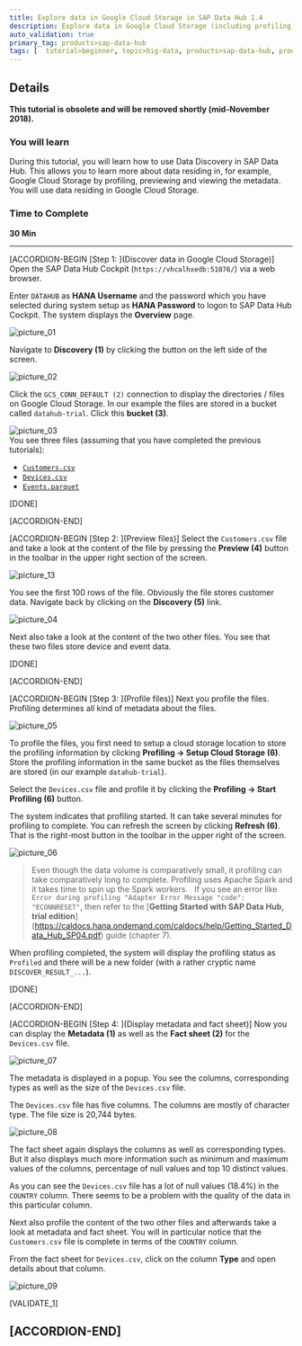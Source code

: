 ```yaml
---
title: Explore data in Google Cloud Storage in SAP Data Hub 1.4
description: Explore data in Google Cloud Storage (including profiling) by using SAP Data Hub, trial edition.
auto_validation: true
primary_tag: products>sap-data-hub
tags: [  tutorial>beginner, topic>big-data, products>sap-data-hub, products>sap-vora ]
---
```


## Details
**This tutorial is obsolete and will be removed shortly (mid-November 2018).**
### You will learn  
During this tutorial, you will learn how to use Data Discovery in SAP Data Hub. This allows you to learn more about data residing in, for example, Google Cloud Storage by profiling, previewing and viewing the metadata. You will use data residing in Google Cloud Storage.

### Time to Complete
**30 Min**

---

[ACCORDION-BEGIN [Step 1: ](Discover data in Google Cloud Storage)]
Open the SAP Data Hub Cockpit (`https://vhcalhxedb:51076/`) via a web browser.

Enter `DATAHUB` as **HANA Username** and the password which you have selected during system setup as **HANA Password** to logon to SAP Data Hub Cockpit. The system displays the **Overview** page.

![picture_01](./datahub-trial-discovery-part01_01.png)  

Navigate to **Discovery (1)** by clicking the button on the left side of the screen.

![picture_02](./datahub-trial-discovery-part01_02.png)  

Click the `GCS_CONN_DEFAULT (2)` connection to display the directories / files on Google Cloud Storage. In our example the files are stored in a bucket called `datahub-trial`. Click this **bucket (3)**.

![picture_03](./datahub-trial-discovery-part01_03.png)  
You see three files (assuming that you have completed the previous tutorials):

- [`Customers.csv`](https://raw.githubusercontent.com/SAPDocuments/Tutorials/master/tutorials/datahub-trial-setup/Customers.csv)
- [`Devices.csv`](https://raw.githubusercontent.com/SAPDocuments/Tutorials/master/tutorials/datahub-trial-setup/Devices.csv)
- [`Events.parquet`](https://github.com/SAPDocuments/Tutorials/raw/master/tutorials/datahub-trial-setup/Events.parquet)

[DONE]

[ACCORDION-END]

[ACCORDION-BEGIN [Step 2: ](Preview files)]
Select the `Customers.csv` file and take a look at the content of the file by pressing the **Preview (4)** button in the toolbar in the upper right section of the screen.

![picture_13](./datahub-trial-discovery-part01_03.png)

You see the first 100 rows of the file. Obviously the file stores customer data. Navigate back by clicking on the **Discovery (5)** link.

![picture_04](./datahub-trial-discovery-part01_04.png)  

Next also take a look at the content of the two other files. You see that these two files store device and event data.

[DONE]

[ACCORDION-END]

[ACCORDION-BEGIN [Step 3: ](Profile files)]
Next you profile the files. Profiling determines all kind of metadata about the files.

![picture_05](./datahub-trial-discovery-part01_05.png)  

To profile the files, you first need to setup a cloud storage location to store the profiling information by clicking **Profiling -> Setup Cloud Storage (6)**. Store the profiling information in the same bucket as the files themselves are stored (in our example `datahub-trial`).

Select the `Devices.csv` file and profile it by clicking the **Profiling -> Start Profiling (6)** button.

The system indicates that profiling started. It can take several minutes for profiling to complete. You can refresh the screen by clicking **Refresh (6)**. That is the right-most button in the toolbar in the upper right of the screen.

![picture_06](./datahub-trial-discovery-part01_06.png)  

>Even though the data volume is comparatively small, it profiling can take comparatively long to complete. Profiling uses Apache Spark and it takes time to spin up the Spark workers.
>&nbsp;
If you see an error like `Error during profiling "Adapter Error Message "code": "ECONNRESET"`, then refer to the [**Getting Started with SAP Data Hub, trial edition**] (https://caldocs.hana.ondemand.com/caldocs/help/Getting_Started_Data_Hub_SP04.pdf) guide (chapter 7).

When profiling completed, the system will display the profiling status as `Profiled` and there will be a new folder (with a rather cryptic name `DISCOVER_RESULT_...`).

[DONE]

[ACCORDION-END]

[ACCORDION-BEGIN [Step 4: ](Display metadata and fact sheet)]
Now you can display the **Metadata (1)** as well as the **Fact sheet (2)** for the `Devices.csv` file.

![picture_07](./datahub-trial-discovery-part01_07.png)  

The metadata is displayed in a popup. You see the columns, corresponding types as well as the size of the `Devices.csv` file.

The `Devices.csv` file has five columns. The columns are mostly of character type. The file size is 20,744 bytes.

![picture_08](./datahub-trial-discovery-part01_08.png)  

The fact sheet again displays the columns as well as corresponding types. But it also displays much more information such as minimum and maximum values of the columns, percentage of null values and top 10 distinct values.

As you can see the `Devices.csv` file has a lot of null values (18.4%) in the `COUNTRY` column. There seems to be a problem with the quality of the data in this particular column.

Next also profile the content of the two other files and afterwards take a look at metadata and fact sheet. You will in particular notice that the `Customers.csv` file is complete in terms of the `COUNTRY` column.

From the fact sheet for `Devices.csv`, click on the column **Type** and open details about that column.

![picture_09](./datahub-trial-discovery-part01_09.png)

[VALIDATE_1]

[ACCORDION-END]
---
